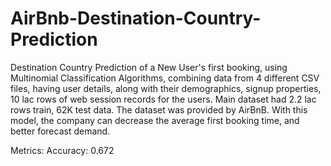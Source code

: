 # AirBnb-Destination-Country-Prediction

Destination Country Prediction of a New User's first booking, using Multinomial Classification Algorithms, combining data from 4 different CSV files, having user details, along with their demographics, signup properties, 10 lac rows of web session records for the users. Main dataset had 2.2 lac rows train, 62K test data. The dataset was provided by AirBnB. With this model, the company can decrease the average first booking time, and better forecast demand.

Metrics: Accuracy: 0.672
